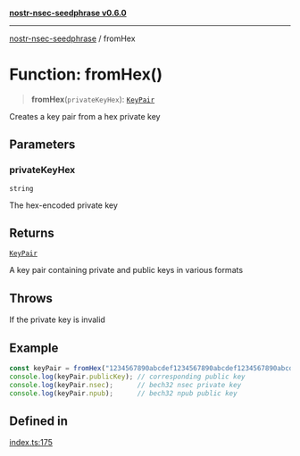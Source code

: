 [**nostr-nsec-seedphrase v0.6.0**](../README.md)

***

[nostr-nsec-seedphrase](../globals.md) / fromHex

# Function: fromHex()

> **fromHex**(`privateKeyHex`): [`KeyPair`](../interfaces/KeyPair.md)

Creates a key pair from a hex private key

## Parameters

### privateKeyHex

`string`

The hex-encoded private key

## Returns

[`KeyPair`](../interfaces/KeyPair.md)

A key pair containing private and public keys in various formats

## Throws

If the private key is invalid

## Example

```ts
const keyPair = fromHex("1234567890abcdef1234567890abcdef1234567890abcdef1234567890abcdef");
console.log(keyPair.publicKey); // corresponding public key
console.log(keyPair.nsec);      // bech32 nsec private key
console.log(keyPair.npub);      // bech32 npub public key
```

## Defined in

[index.ts:175](https://github.com/HumanjavaEnterprises/nostr-nsec-seedphrase/blob/885e04e5180059d4aa901af59d633038a53240cb/src/index.ts#L175)
